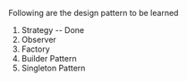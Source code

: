 Following are the design pattern to be learned

1. Strategy  -- Done
2. Observer  
3. Factory
4. Builder Pattern
5. Singleton Pattern
